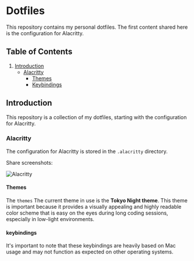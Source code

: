 # Dotfiles

This repository contains my personal dotfiles. The first content shared here is the configuration for Alacritty.

## Table of Contents

1. [Introduction](#introduction)
   - [Alacritty](#alacritty)
     - [Themes](#themes)
     - [Keybindings](#keybindings)

## Introduction

This repository is a collection of my dotfiles, starting with the configuration for Alacritty.

### Alacritty

The configuration for Alacritty is stored in the `.alacritty` directory.

Share screenshots:

![Alacritty](.screenshots/dotfiles-1.png)

#### Themes

The `themes` The current theme in use is the **Tokyo Night theme**. This theme is important because it provides a visually appealing and highly readable color scheme that is easy on the eyes during long coding sessions, especially in low-light environments.

#### keybindings

It's important to note that these keybindings are heavily based on Mac usage and may not function as expected on other operating systems.
